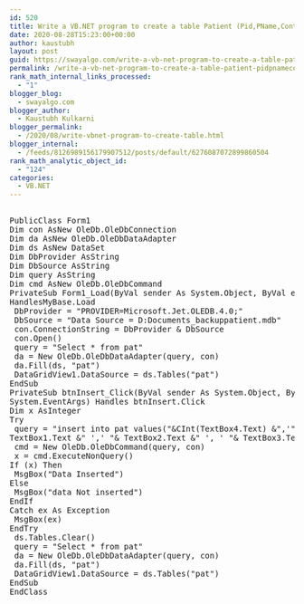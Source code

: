 ```yaml
---
id: 520
title: Write a VB.NET program to create a table Patient (Pid,PName,Contact_No, Disease). Insert records into table and display appropriate message in message box. (Use MS Access to create db)
date: 2020-08-28T15:23:00+00:00
author: kaustubh
layout: post
guid: https://swayalgo.com/write-a-vb-net-program-to-create-a-table-patient-pidpnamecontact_no-disease-insert-records-into-table-and-display-appropriate-message-in-message-box-use-ms-access-to-create-db/
permalink: /write-a-vb-net-program-to-create-a-table-patient-pidpnamecontact_no-disease-insert-records-into-table-and-display-appropriate-message-in-message-box-use-ms-access-to-create-db/
rank_math_internal_links_processed:
  - "1"
blogger_blog:
  - swayalgo.com
blogger_author:
  - Kaustubh Kulkarni
blogger_permalink:
  - /2020/08/write-vbnet-program-to-create-table.html
blogger_internal:
  - /feeds/8126989156179907512/posts/default/6276087072899860504
rank_math_analytic_object_id:
  - "124"
categories:
  - VB.NET
---
```

<pre><br />PublicClass Form1<br />Dim con AsNew OleDb.OleDbConnection<br />Dim da AsNew OleDb.OleDbDataAdapter<br />Dim ds AsNew DataSet<br />Dim DbProvider AsString<br />Dim DbSource AsString<br />Dim query AsString<br />Dim cmd AsNew OleDb.OleDbCommand<br />PrivateSub Form1_Load(ByVal sender As System.Object, ByVal e As System.EventArgs)<br />HandlesMyBase.Load<br /> DbProvider = "PROVIDER=Microsoft.Jet.OLEDB.4.0;"<br /> DbSource = "Data Source = D:Documents_backuppatient.mdb"<br /> con.ConnectionString = DbProvider & DbSource<br /> con.Open()<br /> query = "Select * from pat"<br /> da = New OleDb.OleDbDataAdapter(query, con)<br /> da.Fill(ds, "pat")<br /> DataGridView1.DataSource = ds.Tables("pat")<br />EndSub<br />PrivateSub btnInsert_Click(ByVal sender As System.Object, ByVal e As<br />System.EventArgs) Handles btnInsert.Click<br />Dim x AsInteger<br />Try<br /> query = "insert into pat values("&CInt(TextBox4.Text) &",'"&<br />TextBox1.Text &" ',' "& TextBox2.Text &" ', ' "& TextBox3.Text &" ')"<br /> cmd = New OleDb.OleDbCommand(query, con)<br /> x = cmd.ExecuteNonQuery()<br />If (x) Then<br /> MsgBox("Data Inserted")<br />Else<br /> MsgBox("data Not inserted")<br />EndIf<br />Catch ex As Exception<br /> MsgBox(ex)<br />EndTry<br /> ds.Tables.Clear()<br /> query = "Select * from pat"<br /> da = New OleDb.OleDbDataAdapter(query, con)<br /> da.Fill(ds, "pat")<br /> DataGridView1.DataSource = ds.Tables("pat")<br />EndSub<br />EndClass<br /></pre>